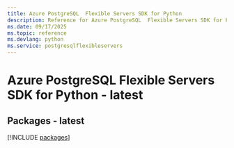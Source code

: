 ```yaml
---
title: Azure PostgreSQL  Flexible Servers SDK for Python
description: Reference for Azure PostgreSQL  Flexible Servers SDK for Python
ms.date: 09/17/2025
ms.topic: reference
ms.devlang: python
ms.service: postgresqlflexibleservers
---
```

# Azure PostgreSQL  Flexible Servers SDK for Python - latest
## Packages - latest
[!INCLUDE [packages](postgresql--flexible-servers-index.md)]